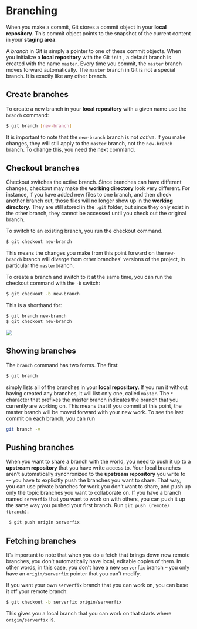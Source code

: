 # Branching

When you make a commit, Git stores a commit object in your **local repository**. This commit object points to the snapshot of the current content in your **staging area**.

A *branch* in Git is simply a pointer to one of these commit objects. When you initialize a **local repository** with the Git `init` , a default branch is created with the name `master`. Every time you commit, the `master` branch moves forward automatically.
The `master` branch in Git is not a special branch. It is exactly like any other branch.

## Create branches

To create a new branch in your **local repository** with a given name use the `branch` command:

```bash
$ git branch [new-branch]
```

It is important to note that the `new-branch` branch is not *active*. If you make changes, they will still apply to the `master` branch, not the `new-branch` branch. To change this, you need the next command.

## Checkout branches

Checkout switches the active branch. Since branches can have different changes, checkout may make the **working directory** look very different. For instance, if you have added new files to one branch, and then check another branch out, those files will no longer show up in the **working directory**. They are still stored in the `.git` folder, but since they only exist in the other branch, they cannot be accessed until you check out the original branch.

To switch to an existing branch, you run the checkout command.

```bash
$ git checkout new-branch
```
This means the changes you make from this point forward on the `new-branch` branch will diverge from other branches' versions of the project, in particular the `master`branch.

To create a branch and switch to it at the same time, you can run the checkout command with the `-b` switch:

```bash
$ git checkout -b new-branch
```

This is a shorthand for:
```bash
$ git branch new-branch
$ git checkout new-branch
```
![](https://github.com/tonellotto/git-and-github/raw/2acad870b0ac4692760545a7935b76e67d92f04b/git_commands/git_checkout.png)


## Showing branches

The `branch` command has two forms. The first:

```bash
$ git branch
```

simply lists all of the branches in your **local repository**. If you run it without having created any branches, it will list only one, called `master`.
The `*` character that prefixes the master branch indicates the branch that you currently are working on. This means that if you commit at this point, the master branch will be moved forward with your new work. To see the last commit on each branch, you can run

```bash
git branch -v
```


## Pushing branches

When you want to share a branch with the world, you need to push it up to a **upstream repository** that you have write access to. Your local branches aren’t automatically synchronized to the **upstream repository** you write to -– you have to explicitly push the branches you want to share. That way, you can use private branches for work you don’t want to share, and push up only the topic branches you want to collaborate on.
If you have a branch named `serverfix` that you want to work on with others, you can push it up the same way you pushed your first branch. Run `git push (remote) (branch)`:

```bash
 $ git push origin serverfix
 ```

 ## Fetching branches

 It’s important to note that when you do a fetch that brings down new remote branches, you don’t automatically have local, editable copies of them. In other words, in this case, you don’t have a new `serverfix` branch – you only have an `origin/serverfix` pointer that you can’t modify.

 If you want your own `serverfix` branch that you can work on, you can base it off your remote branch:
```bash
$ git checkout -b serverfix origin/serverfix
```

This gives you a local branch that you can work on that starts where `origin/serverfix` is.